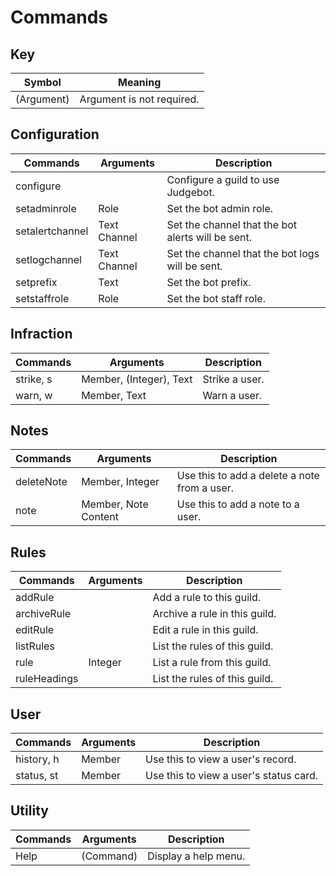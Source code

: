 # Commands

## Key 
| Symbol      | Meaning                        |
| ----------- | ------------------------------ |
| (Argument)  | Argument is not required.      |

## Configuration
| Commands        | Arguments    | Description                                       |
| --------------- | ------------ | ------------------------------------------------- |
| configure       |              | Configure a guild to use Judgebot.                |
| setadminrole    | Role         | Set the bot admin role.                           |
| setalertchannel | Text Channel | Set the channel that the bot alerts will be sent. |
| setlogchannel   | Text Channel | Set the channel that the bot logs will be sent.   |
| setprefix       | Text         | Set the bot prefix.                               |
| setstaffrole    | Role         | Set the bot staff role.                           |

## Infraction
| Commands  | Arguments               | Description    |
| --------- | ----------------------- | -------------- |
| strike, s | Member, (Integer), Text | Strike a user. |
| warn, w   | Member, Text            | Warn a user.   |

## Notes
| Commands   | Arguments            | Description                                  |
| ---------- | -------------------- | -------------------------------------------- |
| deleteNote | Member, Integer      | Use this to add a delete a note from a user. |
| note       | Member, Note Content | Use this to add a note to a user.            |

## Rules
| Commands     | Arguments | Description                   |
| ------------ | --------- | ----------------------------- |
| addRule      |           | Add a rule to this guild.     |
| archiveRule  |           | Archive a rule in this guild. |
| editRule     |           | Edit a rule in this guild.    |
| listRules    |           | List the rules of this guild. |
| rule         | Integer   | List a rule from this guild.  |
| ruleHeadings |           | List the rules of this guild. |

## User
| Commands   | Arguments | Description                            |
| ---------- | --------- | -------------------------------------- |
| history, h | Member    | Use this to view a user's record.      |
| status, st | Member    | Use this to view a user's status card. |

## Utility
| Commands | Arguments | Description          |
| -------- | --------- | -------------------- |
| Help     | (Command) | Display a help menu. |

